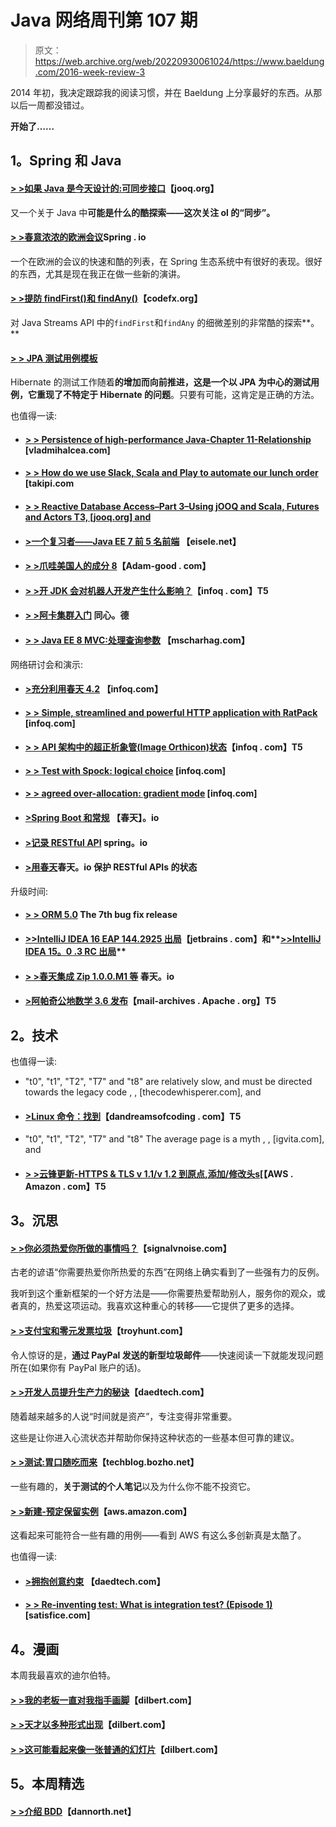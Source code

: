 # Java 网络周刊第 107 期

> 原文：<https://web.archive.org/web/20220930061024/https://www.baeldung.com/2016-week-review-3>

2014 年初，我决定跟踪我的阅读习惯，并在 Baeldung 上分享最好的东西。从那以后一周都没错过。

**开始了……**

## 1。Spring 和 Java

#### [> >如果 Java 是今天设计的:可同步接口](https://web.archive.org/web/20220626104710/http://blog.jooq.org/2016/01/12/if-java-were-designed-today-the-synchronizable-interface/)【jooq.org】

又一个关于 Java 中**可能是什么的酷探索——这次关注 ol 的“同步”。**

#### [> >春意浓浓的欧洲会议](https://web.archive.org/web/20220626104710/https://spring.io/blog/2016/01/11/european-conferences-with-strong-spring-content)Spring . io

一个在欧洲的会议的快速和酷的列表，在 Spring 生态系统中有很好的表现。很好的东西，尤其是现在我正在做一些新的演讲。

#### [> >提防 findFirst()和 findAny()](https://web.archive.org/web/20220626104710/http://blog.codefx.org/java/stream-findfirst-findany-reduce/)【codefx.org】

对 Java Streams API 中的`findFirst`和`findAny` 的细微差别的非常酷的探索**。**

#### [> > JPA 测试用例模板](https://web.archive.org/web/20220626104710/http://in.relation.to/2016/01/14/hibernate-jpa-test-case-template/)

Hibernate 的测试工作随着**的增加而向前推进，这是一个以 JPA 为中心的测试用例，它重现了不特定于 Hibernate 的问题**。只要有可能，这肯定是正确的方法。

也值得一读:

*   #### [**> > Persistence of high-performance Java-Chapter 11-Relationship**](https://web.archive.org/web/20220626104710/http://vladmihalcea.com/2016/01/11/high-performance-java-persistence-chapter-11-relationships/) [vladmihalcea.com]

*   #### [> > How do we use Slack, Scala and Play to automate our lunch order](https://web.archive.org/web/20220626104710/http://blog.takipi.com/how-we-used-slack-scala-and-play-to-automate-our-lunch-order/) [takipi.com

*   #### [> **> Reactive Database Access–Part 3–Using jOOQ and Scala, Futures and Actors** T3, [jooq.org] and](https://web.archive.org/web/20220626104710/http://blog.jooq.org/2016/01/14/reactive-database-access-part-3-using-jooq-with-scala-futures-and-actors/)

*   #### [>一个复习者——Java EE 7 前 5 名前端](https://web.archive.org/web/20220626104710/http://blog.eisele.net/2016/01/a-refresher-top-5-java-ee-7-frontend.html) 【eisele.net】

*   #### [> >爪哇美国人的成分 8](https://web.archive.org/web/20220626104710/http://www.adam-bien.com/roller/abien/entry/the_ingredients_of_java_ee)【Adam-good . com】

*   #### [> >开 JDK 会对机器人开发产生什么影响？](https://web.archive.org/web/20220626104710/http://www.infoq.com/news/2016/01/openjdk-android-debate)【infoq . com】T5

*   #### [> >阿卡集群入门](https://web.archive.org/web/20220626104710/https://blog.codecentric.de/en/2016/01/getting-started-akka-cluster/) 同心。德

*   #### [> > Java EE 8 MVC:处理查询参数](https://web.archive.org/web/20220626104710/http://www.mscharhag.com/java-ee-mvc/query-parameters) 【mscharhag.com】

网络研讨会和演示:

*   #### [>充分利用春天 4.2](https://web.archive.org/web/20220626104710/http://www.infoq.com/presentations/testing-spring-4-2) 【infoq.com】

*   #### [**> > Simple, streamlined and powerful HTTP application with RatPack**](https://web.archive.org/web/20220626104710/http://www.infoq.com/presentations/ratpack-http) [infoq.com]

*   #### [> > API 架构中的超正析象管(Image Orthicon)状态](https://web.archive.org/web/20220626104710/http://www.infoq.com/presentations/api-io-state)【infoq . com】T5

*   #### [> > Test with Spock: logical choice](https://web.archive.org/web/20220626104710/http://www.infoq.com/presentations/testng-groovy-spock) [infoq.com]

*   #### [> > agreed over-allocation: gradient mode](https://web.archive.org/web/20220626104710/http://www.infoq.com/presentations/gradle-maven) [infoq.com]

*   #### [>Spring Boot 和常规](https://web.archive.org/web/20220626104710/https://spring.io/blog/2016/01/12/springone2gx-2015-replay-spring-boot-and-groovy) 【春天】。io

*   #### [>**记录 RESTful API**](https://web.archive.org/web/20220626104710/https://spring.io/blog/2016/01/12/springone2gx-2015-replay-documenting-restful-apis) spring。io

*   #### [>用春天](https://web.archive.org/web/20220626104710/https://spring.io/blog/2016/01/12/springone2gx-2015-replay-the-state-of-securing-restful-apis-with-spring)春天。io 保护 RESTful APIs 的状态

升级时间:

*   #### [> > ORM 5.0](https://web.archive.org/web/20220626104710/http://in.relation.to/2016/01/13/hibernate-orm-507-final-release/) The 7th bug fix release

*   #### [>>IntelliJ IDEA 16 EAP 144.2925 出局](https://web.archive.org/web/20220626104710/http://blog.jetbrains.com/idea/2016/01/intellij-idea-16-eap-144-2925-is-out/)【jetbrains . com】和**[>>IntelliJ IDEA 15。0 .3 RC 出局](https://web.archive.org/web/20220626104710/http://blog.jetbrains.com/idea/2016/01/intellij-idea-15-0-3-rc-is-out/)**

*   #### [> >春天集成 Zip 1.0.0.M1 等](https://web.archive.org/web/20220626104710/https://spring.io/blog/2016/01/12/spring-integration-zip-1-0-0-m1-and-others) 春天。io

*   #### [>阿帕奇公地数学 3.6 发布](https://web.archive.org/web/20220626104710/https://mail-archives.apache.org/mod_mbox/www-announce/201601.mbox/%3C568CDA31.3000806%40apache.org%3E)【mail-archives . Apache . org】T5

## 2。技术

也值得一读:

*   "t0", "t1", "T2", "T7" and "t8" are relatively slow, and must be directed towards the legacy code , , [thecodewhisperer.com], and
*   #### [>**Linux 命令：找到**](https://web.archive.org/web/20220626104710/http://dandreamsofcoding.com/2016/01/11/linux-commands-find/)【dandreamsofcoding . com】T5

*   "t0", "t1", "T2", "T7" and "t8" The average page is a myth , , [igvita.com], and
*   #### [**> >云锋更新-HTTPS & TLS v 1.1/v 1.2 到原点,添加/修改头**s](https://web.archive.org/web/20220626104710/https://aws.amazon.com/blogs/aws/cloudfront-update-https-tls-v1-1v1-2-to-the-origin-addmodify-headers/)[【AWS . Amazon . com】T5

## 3。沉思

#### [> >你必须热爱你所做的事情吗？](https://web.archive.org/web/20220626104710/https://m.signalvnoise.com/do-you-have-to-love-what-you-do-762fa0a50bad#.ryz1k5dmu)【signalvnoise.com】

古老的谚语“你需要热爱你所热爱的东西”在网络上确实看到了一些强有力的反例。

我听到这个重新框架的一个好方法是——你需要热爱帮助别人，服务你的观众，或者真的，热爱这项运动。我喜欢这种重心的转移——它提供了更多的选择。

#### [> **>支付宝和零元发票垃圾**](https://web.archive.org/web/20220626104710/https://www.troyhunt.com/2016/01/paypal-and-zero-dollar-invoice-spam.html)【troyhunt.com】

令人惊讶的是，**通过 PayPal 发送的新型垃圾邮件**——快速阅读一下就能发现问题所在(如果你有 PayPal 账户的话)。

#### [> >开发人员提升生产力的秘诀](https://web.archive.org/web/20220626104710/http://www.daedtech.com/developer-tips-sublime-productivity/)【daedtech.com】

随着越来越多的人说“时间就是资产”，专注变得非常重要。

这些是让你进入心流状态并帮助你保持这种状态的一些基本但可靠的建议。

#### [> >测试:胃口随吃而来](https://web.archive.org/web/20220626104710/http://techblog.bozho.net/testing-appetite-comes-with-eating/)【techblog.bozho.net】

一些有趣的，**关于测试的个人笔记**以及为什么你不能不投资它。

#### [> >新建-预定保留实例](https://web.archive.org/web/20220626104710/https://aws.amazon.com/blogs/aws/new-scheduled-reserved-instances/)【aws.amazon.com】

这看起来可能符合一些有趣的用例——看到 AWS 有这么多创新真是太酷了。

也值得一读:

*   #### [>拥抱创意约束](https://web.archive.org/web/20220626104710/http://www.daedtech.com/embracing-creative-constraints/) 【daedtech.com】

*   #### [> > Re-inventing test: What is integration test? (Episode 1)](https://web.archive.org/web/20220626104710/http://www.satisfice.com/blog/archives/1570) [satisfice.com]

## 4。漫画

本周我最喜欢的迪尔伯特。

#### [> >我的老板一直对我指手画脚](https://web.archive.org/web/20220626104710/http://dilbert.com/strip/2011-09-23)【dilbert.com】

#### [> >天才以多种形式出现](https://web.archive.org/web/20220626104710/http://dilbert.com/strip/2011-09-19)【dilbert.com】

#### [> >这可能看起来像一张普通的幻灯片](https://web.archive.org/web/20220626104710/http://dilbert.com/strip/2011-09-27)【dilbert.com】

## 5。本周精选

#### [> >介绍 BDD](https://web.archive.org/web/20220626104710/http://dannorth.net/introducing-bdd/)【dannorth.net】